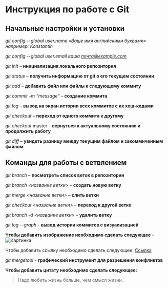 # Инструкция по работе с Git


## Начальные настройки и установки

*git config --global user.name «Ваше имя английскими буквами» например: Konstantin*

*git config --global user.email ваша почта@example.com*

*git init* – **инициализация локального репозитория**

*git status* – **получить информацию от git о его текущем состоянии**

*git add* – **добавить файл или файлы к следующему коммиту**

*git commit -m “message”* – **создание коммита**.

*git log* – **вывод на экран истории всех коммитов с их хеш-кодами**

*git checkout* – **переход от одного коммита к другому**

*git checkout* master – **вернуться к актуальному состоянию и продолжить работу**

*git diff* – **увидеть разницу между текущим файлом и закоммиченным файлом**


## Команды для работы с ветвлением

*git branch* – **посмотреть список веток в репозитории**

*git branch <название ветки>* – **создать новую ветку**

*git merge <название ветки>* – **слить ветки**

*git checkout <название ветки>* – **переход к другой ветке**

*git branch -d <название ветки>* – **удалить ветку**

*git log --graph* - **вывод истории коммитов с визуализацией**

**Чтобы добавить изображение необходимо сделать следующее** - ![Картинка](Git.png)

Чтобы добавить ссылку необходимо сделать следующее:
[Ссылка](https://gb.ru/)

*git mergetool* - **графический инструмент для разрешения конфликтов**

**Чтобы добавить цитату необходимо сделать следующее:**
>Надо любить жизнь больше, чем смысл жизни.
